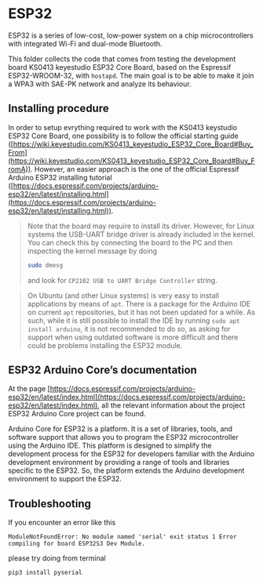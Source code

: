 # ESP32
ESP32 is a series of low-cost, low-power system on a chip microcontrollers with integrated Wi-Fi and dual-mode Bluetooth.

This folder collects the code that comes from testing the development board KS0413 keyestudio ESP32 Core Board, based on the Espressif ESP32-WROOM-32, with `hostapd`.
The main goal is to be able to make it join a WPA3 with SAE-PK network and analyze its behaviour.

## Installing procedure
In order to setup evrything required to work with the KS0413 keystudio ESP32 Core Board, one possibility is to follow the official starting guide ([https://wiki.keyestudio.com/KS0413_keyestudio_ESP32_Core_Board#Buy_From](https://wiki.keyestudio.com/KS0413_keyestudio_ESP32_Core_Board#Buy_FromA)).
However, an easier approach is the one of the official Espressif Arduino ESP32 installing tutorial ([https://docs.espressif.com/projects/arduino-esp32/en/latest/installing.html](https://docs.espressif.com/projects/arduino-esp32/en/latest/installing.html)).

> Note that the board may require to install its driver.
> However, for Linux systems the USB-UART bridge driver is already included in the kernel.
> You can check this by connecting the board to the PC and then inspecting the kernel message by doing
> ```bash
> sudo dmesg
> ```
> and look for `CP2102 USB to UART Bridge Controller` string.

> On Ubuntu (and other Linux systems) is very easy to install applications by means of `apt`.
> There is a package for the Arduino IDE on current `apt` repositories, but it has not been updated for a while. As such, while it is still possible to install the IDE by running `sudo apt install arduino`, it is not recommended to do so, as asking for support when using outdated software is more difficult and there could be problems installing the ESP32 module.

## ESP32 Arduino Core’s documentation
At the page [https://docs.espressif.com/projects/arduino-esp32/en/latest/index.html](https://docs.espressif.com/projects/arduino-esp32/en/latest/index.html), all the relevant information about the project ESP32 Arduino Core project can be found.

Arduino Core for ESP32 is a platform. It is a set of libraries, tools, and software support that allows you to program the ESP32 microcontroller using the Arduino IDE.
This platform is designed to simplify the development process for the ESP32 for developers familiar with the Arduino development environment by providing a range of tools
and libraries specific to the ESP32. So, the platform extends the Arduino development environment to support the ESP32.


## Troubleshooting
If you encounter an error like this
```
ModuleNotFoundError: No module named 'serial' exit status 1 Error compiling for board ESP32S3 Dev Module.
```
please try doing from terminal
```bash
pip3 install pyserial
```
